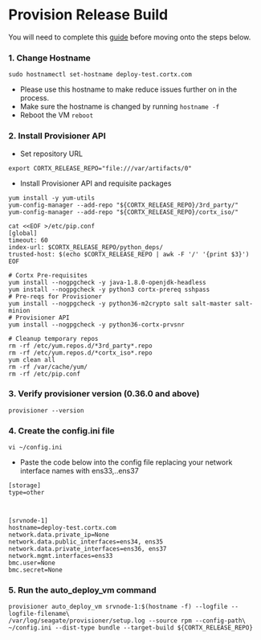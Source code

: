 # Provision Release Build

You will need to complete this [guide](https://github.com/Seagate/cortx/blob/main/doc/Release_Build_Creation.rst) before moving onto the steps below.

### 1.  Change Hostname
   ```sudo hostnamectl set-hostname deploy-test.cortx.com```
   - Please use this hostname to make reduce issues further on in the process.
   - Make sure the hostname is changed by running `hostname -f`
   - Reboot the VM `reboot`

### 2. Install Provisioner API
   
   - Set repository URL
   ```
   export CORTX_RELEASE_REPO="file:///var/artifacts/0"
   ```   
   - Install Provisioner API and requisite packages
   ```
   yum install -y yum-utils
   yum-config-manager --add-repo "${CORTX_RELEASE_REPO}/3rd_party/"
   yum-config-manager --add-repo "${CORTX_RELEASE_REPO}/cortx_iso/"

   cat <<EOF >/etc/pip.conf
   [global]
   timeout: 60
   index-url: $CORTX_RELEASE_REPO/python_deps/
   trusted-host: $(echo $CORTX_RELEASE_REPO | awk -F '/' '{print $3}')
   EOF

   # Cortx Pre-requisites
   yum install --nogpgcheck -y java-1.8.0-openjdk-headless
   yum install --nogpgcheck -y python3 cortx-prereq sshpass
   # Pre-reqs for Provisioner
   yum install --nogpgcheck -y python36-m2crypto salt salt-master salt-minion
   # Provisioner API
   yum install --nogpgcheck -y python36-cortx-prvsnr

   # Cleanup temporary repos
   rm -rf /etc/yum.repos.d/*3rd_party*.repo
   rm -rf /etc/yum.repos.d/*cortx_iso*.repo
   yum clean all
   rm -rf /var/cache/yum/
   rm -rf /etc/pip.conf
   ```
### 3. Verify provisioner version (0.36.0 and above)
   ```provisioner --version```
   
### 4. Create the config.ini file
   `vi ~/config.ini`
   - Paste the code below into the config file replacing your network interface names with ens33,..ens37
   ```
   [storage]
   type=other



   [srvnode-1]
   hostname=deploy-test.cortx.com
   network.data.private_ip=None
   network.data.public_interfaces=ens34, ens35
   network.data.private_interfaces=ens36, ens37
   network.mgmt.interfaces=ens33
   bmc.user=None
   bmc.secret=None
   ```
### 5. Run the auto_deploy_vm command
   ```
   provisioner auto_deploy_vm srvnode-1:$(hostname -f) --logfile --logfile-filename\
   /var/log/seagate/provisioner/setup.log --source rpm --config-path\
   ~/config.ini --dist-type bundle --target-build ${CORTX_RELEASE_REPO}
   ```
   
   

